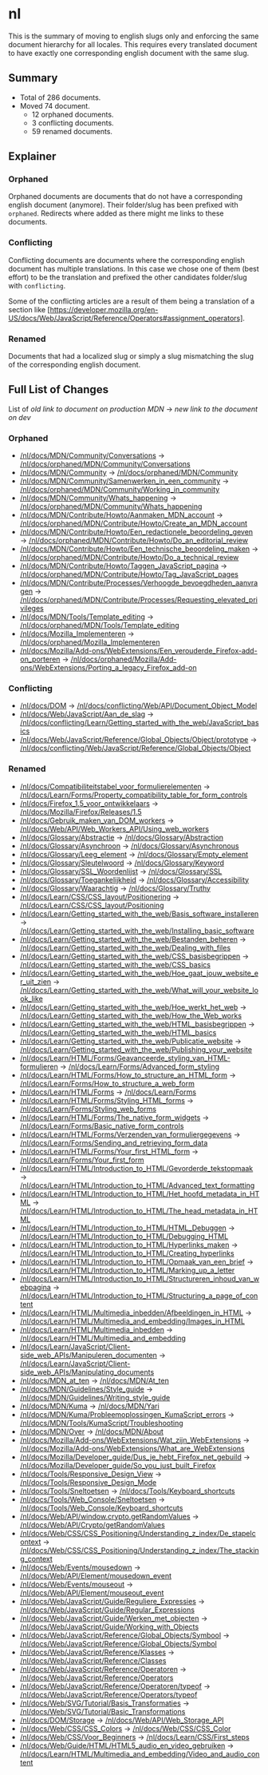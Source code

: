 # nl

This is the summary of moving to english slugs only and enforcing the same
document hierarchy for all locales. This requires every translated document to
have exactly one corresponding english document with the same slug.

## Summary

* Total of 286 documents.
* Moved 74 document.
  * 12 orphaned documents.
  * 3 conflicting documents.
  * 59 renamed documents.

## Explainer

### Orphaned

Orphaned documents are documents that do not have a corresponding english
document (anymore). Their folder/slug has been prefixed with `orphaned`.
Redirects where added as there might me links to these documents.

### Conflicting

Conflicting documents are documents where the corresponding english document has
multiple translations. In this case we chose one of them (best effort) to be the
translation and prefixed the other candidates folder/slug with `conflicting`.

Some of the conflicting articles are a result of them being a translation of a
section like
[https://developer.mozilla.org/en-US/docs/Web/JavaScript/Reference/Operators#assignment_operators].

### Renamed

Documents that had a localized slug or simply a slug mismatching the slug of the
corresponding english document.

## Full List of Changes

List of _old link to document on production MDN_
→ _new link to the document on dev_

### Orphaned

* [/nl/docs/MDN/Community/Conversations](https://developer.mozilla.org/nl/docs/MDN/Community/Conversations) → [/nl/docs/orphaned/MDN/Community/Conversations](https://unslug-next.content.dev.mdn.mozit.cloud/nl/docs/orphaned/MDN/Community/Conversations)
* [/nl/docs/MDN/Community](https://developer.mozilla.org/nl/docs/MDN/Community) → [/nl/docs/orphaned/MDN/Community](https://unslug-next.content.dev.mdn.mozit.cloud/nl/docs/orphaned/MDN/Community)
* [/nl/docs/MDN/Community/Samenwerken_in_een_community](https://developer.mozilla.org/nl/docs/MDN/Community/Samenwerken_in_een_community) → [/nl/docs/orphaned/MDN/Community/Working_in_community](https://unslug-next.content.dev.mdn.mozit.cloud/nl/docs/orphaned/MDN/Community/Working_in_community)
* [/nl/docs/MDN/Community/Whats_happening](https://developer.mozilla.org/nl/docs/MDN/Community/Whats_happening) → [/nl/docs/orphaned/MDN/Community/Whats_happening](https://unslug-next.content.dev.mdn.mozit.cloud/nl/docs/orphaned/MDN/Community/Whats_happening)
* [/nl/docs/MDN/Contribute/Howto/Aanmaken_MDN_account](https://developer.mozilla.org/nl/docs/MDN/Contribute/Howto/Aanmaken_MDN_account) → [/nl/docs/orphaned/MDN/Contribute/Howto/Create_an_MDN_account](https://unslug-next.content.dev.mdn.mozit.cloud/nl/docs/orphaned/MDN/Contribute/Howto/Create_an_MDN_account)
* [/nl/docs/MDN/Contribute/Howto/Een_redactionele_beoordeling_geven](https://developer.mozilla.org/nl/docs/MDN/Contribute/Howto/Een_redactionele_beoordeling_geven) → [/nl/docs/orphaned/MDN/Contribute/Howto/Do_an_editorial_review](https://unslug-next.content.dev.mdn.mozit.cloud/nl/docs/orphaned/MDN/Contribute/Howto/Do_an_editorial_review)
* [/nl/docs/MDN/Contribute/Howto/Een_technische_beoordeling_maken](https://developer.mozilla.org/nl/docs/MDN/Contribute/Howto/Een_technische_beoordeling_maken) → [/nl/docs/orphaned/MDN/Contribute/Howto/Do_a_technical_review](https://unslug-next.content.dev.mdn.mozit.cloud/nl/docs/orphaned/MDN/Contribute/Howto/Do_a_technical_review)
* [/nl/docs/MDN/Contribute/Howto/Taggen_JavaScript_pagina](https://developer.mozilla.org/nl/docs/MDN/Contribute/Howto/Taggen_JavaScript_pagina) → [/nl/docs/orphaned/MDN/Contribute/Howto/Tag_JavaScript_pages](https://unslug-next.content.dev.mdn.mozit.cloud/nl/docs/orphaned/MDN/Contribute/Howto/Tag_JavaScript_pages)
* [/nl/docs/MDN/Contribute/Processes/Verhoogde_bevoegdheden_aanvragen](https://developer.mozilla.org/nl/docs/MDN/Contribute/Processes/Verhoogde_bevoegdheden_aanvragen) → [/nl/docs/orphaned/MDN/Contribute/Processes/Requesting_elevated_privileges](https://unslug-next.content.dev.mdn.mozit.cloud/nl/docs/orphaned/MDN/Contribute/Processes/Requesting_elevated_privileges)
* [/nl/docs/MDN/Tools/Template_editing](https://developer.mozilla.org/nl/docs/MDN/Tools/Template_editing) → [/nl/docs/orphaned/MDN/Tools/Template_editing](https://unslug-next.content.dev.mdn.mozit.cloud/nl/docs/orphaned/MDN/Tools/Template_editing)
* [/nl/docs/Mozilla_Implementeren](https://developer.mozilla.org/nl/docs/Mozilla_Implementeren) → [/nl/docs/orphaned/Mozilla_Implementeren](https://unslug-next.content.dev.mdn.mozit.cloud/nl/docs/orphaned/Mozilla_Implementeren)
* [/nl/docs/Mozilla/Add-ons/WebExtensions/Een_verouderde_Firefox-add-on_porteren](https://developer.mozilla.org/nl/docs/Mozilla/Add-ons/WebExtensions/Een_verouderde_Firefox-add-on_porteren) → [/nl/docs/orphaned/Mozilla/Add-ons/WebExtensions/Porting_a_legacy_Firefox_add-on](https://unslug-next.content.dev.mdn.mozit.cloud/nl/docs/orphaned/Mozilla/Add-ons/WebExtensions/Porting_a_legacy_Firefox_add-on)

### Conflicting
* [/nl/docs/DOM](https://developer.mozilla.org/nl/docs/DOM) → [/nl/docs/conflicting/Web/API/Document_Object_Model](https://unslug-next.content.dev.mdn.mozit.cloud/nl/docs/conflicting/Web/API/Document_Object_Model)
* [/nl/docs/Web/JavaScript/Aan_de_slag](https://developer.mozilla.org/nl/docs/Web/JavaScript/Aan_de_slag) → [/nl/docs/conflicting/Learn/Getting_started_with_the_web/JavaScript_basics](https://unslug-next.content.dev.mdn.mozit.cloud/nl/docs/conflicting/Learn/Getting_started_with_the_web/JavaScript_basics)
* [/nl/docs/Web/JavaScript/Reference/Global_Objects/Object/prototype](https://developer.mozilla.org/nl/docs/Web/JavaScript/Reference/Global_Objects/Object/prototype) → [/nl/docs/conflicting/Web/JavaScript/Reference/Global_Objects/Object](https://unslug-next.content.dev.mdn.mozit.cloud/nl/docs/conflicting/Web/JavaScript/Reference/Global_Objects/Object)

### Renamed
* [/nl/docs/Compatibiliteitstabel_voor_formulierelementen](https://developer.mozilla.org/nl/docs/Compatibiliteitstabel_voor_formulierelementen) → [/nl/docs/Learn/Forms/Property_compatibility_table_for_form_controls](https://unslug-next.content.dev.mdn.mozit.cloud/nl/docs/Learn/Forms/Property_compatibility_table_for_form_controls)
* [/nl/docs/Firefox_1.5_voor_ontwikkelaars](https://developer.mozilla.org/nl/docs/Firefox_1.5_voor_ontwikkelaars) → [/nl/docs/Mozilla/Firefox/Releases/1.5](https://unslug-next.content.dev.mdn.mozit.cloud/nl/docs/Mozilla/Firefox/Releases/1.5)
* [/nl/docs/Gebruik_maken_van_DOM_workers](https://developer.mozilla.org/nl/docs/Gebruik_maken_van_DOM_workers) → [/nl/docs/Web/API/Web_Workers_API/Using_web_workers](https://unslug-next.content.dev.mdn.mozit.cloud/nl/docs/Web/API/Web_Workers_API/Using_web_workers)
* [/nl/docs/Glossary/Abstractie](https://developer.mozilla.org/nl/docs/Glossary/Abstractie) → [/nl/docs/Glossary/Abstraction](https://unslug-next.content.dev.mdn.mozit.cloud/nl/docs/Glossary/Abstraction)
* [/nl/docs/Glossary/Asynchroon](https://developer.mozilla.org/nl/docs/Glossary/Asynchroon) → [/nl/docs/Glossary/Asynchronous](https://unslug-next.content.dev.mdn.mozit.cloud/nl/docs/Glossary/Asynchronous)
* [/nl/docs/Glossary/Leeg_element](https://developer.mozilla.org/nl/docs/Glossary/Leeg_element) → [/nl/docs/Glossary/Empty_element](https://unslug-next.content.dev.mdn.mozit.cloud/nl/docs/Glossary/Empty_element)
* [/nl/docs/Glossary/Sleutelwoord](https://developer.mozilla.org/nl/docs/Glossary/Sleutelwoord) → [/nl/docs/Glossary/Keyword](https://unslug-next.content.dev.mdn.mozit.cloud/nl/docs/Glossary/Keyword)
* [/nl/docs/Glossary/SSL_Woordenlijst](https://developer.mozilla.org/nl/docs/Glossary/SSL_Woordenlijst) → [/nl/docs/Glossary/SSL](https://unslug-next.content.dev.mdn.mozit.cloud/nl/docs/Glossary/SSL)
* [/nl/docs/Glossary/Toegankelijkheid](https://developer.mozilla.org/nl/docs/Glossary/Toegankelijkheid) → [/nl/docs/Glossary/Accessibility](https://unslug-next.content.dev.mdn.mozit.cloud/nl/docs/Glossary/Accessibility)
* [/nl/docs/Glossary/Waarachtig](https://developer.mozilla.org/nl/docs/Glossary/Waarachtig) → [/nl/docs/Glossary/Truthy](https://unslug-next.content.dev.mdn.mozit.cloud/nl/docs/Glossary/Truthy)
* [/nl/docs/Learn/CSS/CSS_layout/Positionering](https://developer.mozilla.org/nl/docs/Learn/CSS/CSS_layout/Positionering) → [/nl/docs/Learn/CSS/CSS_layout/Positioning](https://unslug-next.content.dev.mdn.mozit.cloud/nl/docs/Learn/CSS/CSS_layout/Positioning)
* [/nl/docs/Learn/Getting_started_with_the_web/Basis_software_installeren](https://developer.mozilla.org/nl/docs/Learn/Getting_started_with_the_web/Basis_software_installeren) → [/nl/docs/Learn/Getting_started_with_the_web/Installing_basic_software](https://unslug-next.content.dev.mdn.mozit.cloud/nl/docs/Learn/Getting_started_with_the_web/Installing_basic_software)
* [/nl/docs/Learn/Getting_started_with_the_web/Bestanden_beheren](https://developer.mozilla.org/nl/docs/Learn/Getting_started_with_the_web/Bestanden_beheren) → [/nl/docs/Learn/Getting_started_with_the_web/Dealing_with_files](https://unslug-next.content.dev.mdn.mozit.cloud/nl/docs/Learn/Getting_started_with_the_web/Dealing_with_files)
* [/nl/docs/Learn/Getting_started_with_the_web/CSS_basisbegrippen](https://developer.mozilla.org/nl/docs/Learn/Getting_started_with_the_web/CSS_basisbegrippen) → [/nl/docs/Learn/Getting_started_with_the_web/CSS_basics](https://unslug-next.content.dev.mdn.mozit.cloud/nl/docs/Learn/Getting_started_with_the_web/CSS_basics)
* [/nl/docs/Learn/Getting_started_with_the_web/Hoe_gaat_jouw_website_er_uit_zien](https://developer.mozilla.org/nl/docs/Learn/Getting_started_with_the_web/Hoe_gaat_jouw_website_er_uit_zien) → [/nl/docs/Learn/Getting_started_with_the_web/What_will_your_website_look_like](https://unslug-next.content.dev.mdn.mozit.cloud/nl/docs/Learn/Getting_started_with_the_web/What_will_your_website_look_like)
* [/nl/docs/Learn/Getting_started_with_the_web/Hoe_werkt_het_web](https://developer.mozilla.org/nl/docs/Learn/Getting_started_with_the_web/Hoe_werkt_het_web) → [/nl/docs/Learn/Getting_started_with_the_web/How_the_Web_works](https://unslug-next.content.dev.mdn.mozit.cloud/nl/docs/Learn/Getting_started_with_the_web/How_the_Web_works)
* [/nl/docs/Learn/Getting_started_with_the_web/HTML_basisbegrippen](https://developer.mozilla.org/nl/docs/Learn/Getting_started_with_the_web/HTML_basisbegrippen) → [/nl/docs/Learn/Getting_started_with_the_web/HTML_basics](https://unslug-next.content.dev.mdn.mozit.cloud/nl/docs/Learn/Getting_started_with_the_web/HTML_basics)
* [/nl/docs/Learn/Getting_started_with_the_web/Publicatie_website](https://developer.mozilla.org/nl/docs/Learn/Getting_started_with_the_web/Publicatie_website) → [/nl/docs/Learn/Getting_started_with_the_web/Publishing_your_website](https://unslug-next.content.dev.mdn.mozit.cloud/nl/docs/Learn/Getting_started_with_the_web/Publishing_your_website)
* [/nl/docs/Learn/HTML/Forms/Geavanceerde_styling_van_HTML-formulieren](https://developer.mozilla.org/nl/docs/Learn/HTML/Forms/Geavanceerde_styling_van_HTML-formulieren) → [/nl/docs/Learn/Forms/Advanced_form_styling](https://unslug-next.content.dev.mdn.mozit.cloud/nl/docs/Learn/Forms/Advanced_form_styling)
* [/nl/docs/Learn/HTML/Forms/How_to_structure_an_HTML_form](https://developer.mozilla.org/nl/docs/Learn/HTML/Forms/How_to_structure_an_HTML_form) → [/nl/docs/Learn/Forms/How_to_structure_a_web_form](https://unslug-next.content.dev.mdn.mozit.cloud/nl/docs/Learn/Forms/How_to_structure_a_web_form)
* [/nl/docs/Learn/HTML/Forms](https://developer.mozilla.org/nl/docs/Learn/HTML/Forms) → [/nl/docs/Learn/Forms](https://unslug-next.content.dev.mdn.mozit.cloud/nl/docs/Learn/Forms)
* [/nl/docs/Learn/HTML/Forms/Styling_HTML_forms](https://developer.mozilla.org/nl/docs/Learn/HTML/Forms/Styling_HTML_forms) → [/nl/docs/Learn/Forms/Styling_web_forms](https://unslug-next.content.dev.mdn.mozit.cloud/nl/docs/Learn/Forms/Styling_web_forms)
* [/nl/docs/Learn/HTML/Forms/The_native_form_widgets](https://developer.mozilla.org/nl/docs/Learn/HTML/Forms/The_native_form_widgets) → [/nl/docs/Learn/Forms/Basic_native_form_controls](https://unslug-next.content.dev.mdn.mozit.cloud/nl/docs/Learn/Forms/Basic_native_form_controls)
* [/nl/docs/Learn/HTML/Forms/Verzenden_van_formuliergegevens](https://developer.mozilla.org/nl/docs/Learn/HTML/Forms/Verzenden_van_formuliergegevens) → [/nl/docs/Learn/Forms/Sending_and_retrieving_form_data](https://unslug-next.content.dev.mdn.mozit.cloud/nl/docs/Learn/Forms/Sending_and_retrieving_form_data)
* [/nl/docs/Learn/HTML/Forms/Your_first_HTML_form](https://developer.mozilla.org/nl/docs/Learn/HTML/Forms/Your_first_HTML_form) → [/nl/docs/Learn/Forms/Your_first_form](https://unslug-next.content.dev.mdn.mozit.cloud/nl/docs/Learn/Forms/Your_first_form)
* [/nl/docs/Learn/HTML/Introduction_to_HTML/Gevorderde_tekstopmaak](https://developer.mozilla.org/nl/docs/Learn/HTML/Introduction_to_HTML/Gevorderde_tekstopmaak) → [/nl/docs/Learn/HTML/Introduction_to_HTML/Advanced_text_formatting](https://unslug-next.content.dev.mdn.mozit.cloud/nl/docs/Learn/HTML/Introduction_to_HTML/Advanced_text_formatting)
* [/nl/docs/Learn/HTML/Introduction_to_HTML/Het_hoofd_metadata_in_HTML](https://developer.mozilla.org/nl/docs/Learn/HTML/Introduction_to_HTML/Het_hoofd_metadata_in_HTML) → [/nl/docs/Learn/HTML/Introduction_to_HTML/The_head_metadata_in_HTML](https://unslug-next.content.dev.mdn.mozit.cloud/nl/docs/Learn/HTML/Introduction_to_HTML/The_head_metadata_in_HTML)
* [/nl/docs/Learn/HTML/Introduction_to_HTML/HTML_Debuggen](https://developer.mozilla.org/nl/docs/Learn/HTML/Introduction_to_HTML/HTML_Debuggen) → [/nl/docs/Learn/HTML/Introduction_to_HTML/Debugging_HTML](https://unslug-next.content.dev.mdn.mozit.cloud/nl/docs/Learn/HTML/Introduction_to_HTML/Debugging_HTML)
* [/nl/docs/Learn/HTML/Introduction_to_HTML/Hyperlinks_maken](https://developer.mozilla.org/nl/docs/Learn/HTML/Introduction_to_HTML/Hyperlinks_maken) → [/nl/docs/Learn/HTML/Introduction_to_HTML/Creating_hyperlinks](https://unslug-next.content.dev.mdn.mozit.cloud/nl/docs/Learn/HTML/Introduction_to_HTML/Creating_hyperlinks)
* [/nl/docs/Learn/HTML/Introduction_to_HTML/Opmaak_van_een_brief](https://developer.mozilla.org/nl/docs/Learn/HTML/Introduction_to_HTML/Opmaak_van_een_brief) → [/nl/docs/Learn/HTML/Introduction_to_HTML/Marking_up_a_letter](https://unslug-next.content.dev.mdn.mozit.cloud/nl/docs/Learn/HTML/Introduction_to_HTML/Marking_up_a_letter)
* [/nl/docs/Learn/HTML/Introduction_to_HTML/Structureren_inhoud_van_webpagina](https://developer.mozilla.org/nl/docs/Learn/HTML/Introduction_to_HTML/Structureren_inhoud_van_webpagina) → [/nl/docs/Learn/HTML/Introduction_to_HTML/Structuring_a_page_of_content](https://unslug-next.content.dev.mdn.mozit.cloud/nl/docs/Learn/HTML/Introduction_to_HTML/Structuring_a_page_of_content)
* [/nl/docs/Learn/HTML/Multimedia_inbedden/Afbeeldingen_in_HTML](https://developer.mozilla.org/nl/docs/Learn/HTML/Multimedia_inbedden/Afbeeldingen_in_HTML) → [/nl/docs/Learn/HTML/Multimedia_and_embedding/Images_in_HTML](https://unslug-next.content.dev.mdn.mozit.cloud/nl/docs/Learn/HTML/Multimedia_and_embedding/Images_in_HTML)
* [/nl/docs/Learn/HTML/Multimedia_inbedden](https://developer.mozilla.org/nl/docs/Learn/HTML/Multimedia_inbedden) → [/nl/docs/Learn/HTML/Multimedia_and_embedding](https://unslug-next.content.dev.mdn.mozit.cloud/nl/docs/Learn/HTML/Multimedia_and_embedding)
* [/nl/docs/Learn/JavaScript/Client-side_web_APIs/Manipuleren_documenten](https://developer.mozilla.org/nl/docs/Learn/JavaScript/Client-side_web_APIs/Manipuleren_documenten) → [/nl/docs/Learn/JavaScript/Client-side_web_APIs/Manipulating_documents](https://unslug-next.content.dev.mdn.mozit.cloud/nl/docs/Learn/JavaScript/Client-side_web_APIs/Manipulating_documents)
* [/nl/docs/MDN_at_ten](https://developer.mozilla.org/nl/docs/MDN_at_ten) → [/nl/docs/MDN/At_ten](https://unslug-next.content.dev.mdn.mozit.cloud/nl/docs/MDN/At_ten)
* [/nl/docs/MDN/Guidelines/Style_guide](https://developer.mozilla.org/nl/docs/MDN/Guidelines/Style_guide) → [/nl/docs/MDN/Guidelines/Writing_style_guide](https://unslug-next.content.dev.mdn.mozit.cloud/nl/docs/MDN/Guidelines/Writing_style_guide)
* [/nl/docs/MDN/Kuma](https://developer.mozilla.org/nl/docs/MDN/Kuma) → [/nl/docs/MDN/Yari](https://unslug-next.content.dev.mdn.mozit.cloud/nl/docs/MDN/Yari)
* [/nl/docs/MDN/Kuma/Probleemoplossingen_KumaScript_errors](https://developer.mozilla.org/nl/docs/MDN/Kuma/Probleemoplossingen_KumaScript_errors) → [/nl/docs/MDN/Tools/KumaScript/Troubleshooting](https://unslug-next.content.dev.mdn.mozit.cloud/nl/docs/MDN/Tools/KumaScript/Troubleshooting)
* [/nl/docs/MDN/Over](https://developer.mozilla.org/nl/docs/MDN/Over) → [/nl/docs/MDN/About](https://unslug-next.content.dev.mdn.mozit.cloud/nl/docs/MDN/About)
* [/nl/docs/Mozilla/Add-ons/WebExtensions/Wat_zijn_WebExtensions](https://developer.mozilla.org/nl/docs/Mozilla/Add-ons/WebExtensions/Wat_zijn_WebExtensions) → [/nl/docs/Mozilla/Add-ons/WebExtensions/What_are_WebExtensions](https://unslug-next.content.dev.mdn.mozit.cloud/nl/docs/Mozilla/Add-ons/WebExtensions/What_are_WebExtensions)
* [/nl/docs/Mozilla/Developer_guide/Dus_je_hebt_Firefox_net_gebuild](https://developer.mozilla.org/nl/docs/Mozilla/Developer_guide/Dus_je_hebt_Firefox_net_gebuild) → [/nl/docs/Mozilla/Developer_guide/So_you_just_built_Firefox](https://unslug-next.content.dev.mdn.mozit.cloud/nl/docs/Mozilla/Developer_guide/So_you_just_built_Firefox)
* [/nl/docs/Tools/Responsive_Design_View](https://developer.mozilla.org/nl/docs/Tools/Responsive_Design_View) → [/nl/docs/Tools/Responsive_Design_Mode](https://unslug-next.content.dev.mdn.mozit.cloud/nl/docs/Tools/Responsive_Design_Mode)
* [/nl/docs/Tools/Sneltoetsen](https://developer.mozilla.org/nl/docs/Tools/Sneltoetsen) → [/nl/docs/Tools/Keyboard_shortcuts](https://unslug-next.content.dev.mdn.mozit.cloud/nl/docs/Tools/Keyboard_shortcuts)
* [/nl/docs/Tools/Web_Console/Sneltoetsen](https://developer.mozilla.org/nl/docs/Tools/Web_Console/Sneltoetsen) → [/nl/docs/Tools/Web_Console/Keyboard_shortcuts](https://unslug-next.content.dev.mdn.mozit.cloud/nl/docs/Tools/Web_Console/Keyboard_shortcuts)
* [/nl/docs/Web/API/window.crypto.getRandomValues](https://developer.mozilla.org/nl/docs/Web/API/window.crypto.getRandomValues) → [/nl/docs/Web/API/Crypto/getRandomValues](https://unslug-next.content.dev.mdn.mozit.cloud/nl/docs/Web/API/Crypto/getRandomValues)
* [/nl/docs/Web/CSS/CSS_Positioning/Understanding_z_index/De_stapelcontext](https://developer.mozilla.org/nl/docs/Web/CSS/CSS_Positioning/Understanding_z_index/De_stapelcontext) → [/nl/docs/Web/CSS/CSS_Positioning/Understanding_z_index/The_stacking_context](https://unslug-next.content.dev.mdn.mozit.cloud/nl/docs/Web/CSS/CSS_Positioning/Understanding_z_index/The_stacking_context)
* [/nl/docs/Web/Events/mousedown](https://developer.mozilla.org/nl/docs/Web/Events/mousedown) → [/nl/docs/Web/API/Element/mousedown_event](https://unslug-next.content.dev.mdn.mozit.cloud/nl/docs/Web/API/Element/mousedown_event)
* [/nl/docs/Web/Events/mouseout](https://developer.mozilla.org/nl/docs/Web/Events/mouseout) → [/nl/docs/Web/API/Element/mouseout_event](https://unslug-next.content.dev.mdn.mozit.cloud/nl/docs/Web/API/Element/mouseout_event)
* [/nl/docs/Web/JavaScript/Guide/Reguliere_Expressies](https://developer.mozilla.org/nl/docs/Web/JavaScript/Guide/Reguliere_Expressies) → [/nl/docs/Web/JavaScript/Guide/Regular_Expressions](https://unslug-next.content.dev.mdn.mozit.cloud/nl/docs/Web/JavaScript/Guide/Regular_Expressions)
* [/nl/docs/Web/JavaScript/Guide/Werken_met_objecten](https://developer.mozilla.org/nl/docs/Web/JavaScript/Guide/Werken_met_objecten) → [/nl/docs/Web/JavaScript/Guide/Working_with_Objects](https://unslug-next.content.dev.mdn.mozit.cloud/nl/docs/Web/JavaScript/Guide/Working_with_Objects)
* [/nl/docs/Web/JavaScript/Reference/Global_Objects/Symbool](https://developer.mozilla.org/nl/docs/Web/JavaScript/Reference/Global_Objects/Symbool) → [/nl/docs/Web/JavaScript/Reference/Global_Objects/Symbol](https://unslug-next.content.dev.mdn.mozit.cloud/nl/docs/Web/JavaScript/Reference/Global_Objects/Symbol)
* [/nl/docs/Web/JavaScript/Reference/Klasses](https://developer.mozilla.org/nl/docs/Web/JavaScript/Reference/Klasses) → [/nl/docs/Web/JavaScript/Reference/Classes](https://unslug-next.content.dev.mdn.mozit.cloud/nl/docs/Web/JavaScript/Reference/Classes)
* [/nl/docs/Web/JavaScript/Reference/Operatoren](https://developer.mozilla.org/nl/docs/Web/JavaScript/Reference/Operatoren) → [/nl/docs/Web/JavaScript/Reference/Operators](https://unslug-next.content.dev.mdn.mozit.cloud/nl/docs/Web/JavaScript/Reference/Operators)
* [/nl/docs/Web/JavaScript/Reference/Operatoren/typeof](https://developer.mozilla.org/nl/docs/Web/JavaScript/Reference/Operatoren/typeof) → [/nl/docs/Web/JavaScript/Reference/Operators/typeof](https://unslug-next.content.dev.mdn.mozit.cloud/nl/docs/Web/JavaScript/Reference/Operators/typeof)
* [/nl/docs/Web/SVG/Tutorial/Basis_Transformaties](https://developer.mozilla.org/nl/docs/Web/SVG/Tutorial/Basis_Transformaties) → [/nl/docs/Web/SVG/Tutorial/Basic_Transformations](https://unslug-next.content.dev.mdn.mozit.cloud/nl/docs/Web/SVG/Tutorial/Basic_Transformations)
* [/nl/docs/DOM/Storage](https://developer.mozilla.org/nl/docs/DOM/Storage) → [/nl/docs/Web/API/Web_Storage_API](https://unslug-next.content.dev.mdn.mozit.cloud/nl/docs/Web/API/Web_Storage_API)
* [/nl/docs/Web/CSS/CSS_Colors](https://developer.mozilla.org/nl/docs/Web/CSS/CSS_Colors) → [/nl/docs/Web/CSS/CSS_Color](https://unslug-next.content.dev.mdn.mozit.cloud/nl/docs/Web/CSS/CSS_Color)
* [/nl/docs/Web/CSS/Voor_Beginners](https://developer.mozilla.org/nl/docs/Web/CSS/Voor_Beginners) → [/nl/docs/Learn/CSS/First_steps](https://unslug-next.content.dev.mdn.mozit.cloud/nl/docs/Learn/CSS/First_steps)
* [/nl/docs/Web/Guide/HTML/HTML5_audio_en_video_gebruiken](https://developer.mozilla.org/nl/docs/Web/Guide/HTML/HTML5_audio_en_video_gebruiken) → [/nl/docs/Learn/HTML/Multimedia_and_embedding/Video_and_audio_content](https://unslug-next.content.dev.mdn.mozit.cloud/nl/docs/Learn/HTML/Multimedia_and_embedding/Video_and_audio_content)
